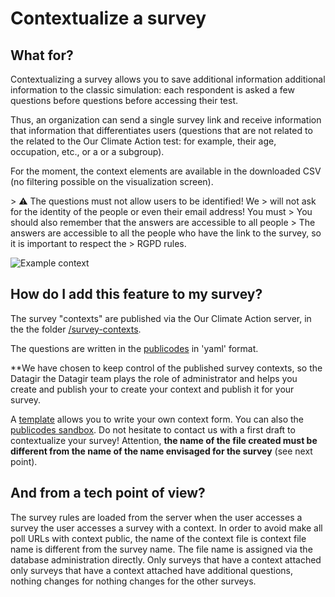 # Contextualize a survey

## What for?

Contextualizing a survey allows you to save additional information
additional information to the classic simulation: each respondent is asked a few questions before
questions before accessing their test.

Thus, an organization can send a single survey link and receive information that
information that differentiates users (questions that are not related to the
related to the Our Climate Action test: for example, their age, occupation, etc., or a
or a subgroup).

For the moment, the context elements are available in the downloaded CSV
(no filtering possible on the visualization screen).

&gt; ⚠️ The questions must not allow users to be identified! We
&gt; will not ask for the identity of the people or even their email address! You must
&gt; You should also remember that the answers are accessible to all people
&gt; The answers are accessible to all the people who have the link to the survey, so it is important to respect the
&gt; RGPD rules.

![Example context](/images/example-context.png)

## How do I add this feature to my survey?

The survey "contexts" are published via the Our Climate Action server, in the
the folder
[/survey-contexts](https://github.com/datagir/nosgestesclimat-server/tree/master/contextes-sondage).

The questions are written in the [publicodes](https://publi.codes/)
in 'yaml' format.

**We have chosen to keep control of the published survey contexts, so the Datagir
the Datagir team plays the role of administrator and helps you create and publish your
to create your context and publish it for your survey.

A
[template](https://github.com/datagir/nosgestesclimat-server/tree/master/contextes-sondage/template%20de%20contexte.yaml)
allows you to write your own context form. You can also
the [publicodes sandbox](https://vu.fr/szYP). Do not hesitate to
contact us with a first draft to contextualize your survey!
Attention, **the name of the file created must be different from the name of the name envisaged
for the survey** (see next point).

## And from a tech point of view?

The survey rules are loaded from the server when the user accesses a survey
the user accesses a survey with a context. In order to avoid
make all poll URLs with context public, the name of the context file is
context file name is different from the survey name. The file name is assigned via
the database administration directly. Only surveys that have a context attached
only surveys that have a context attached have additional questions, nothing changes for
nothing changes for the other surveys.
